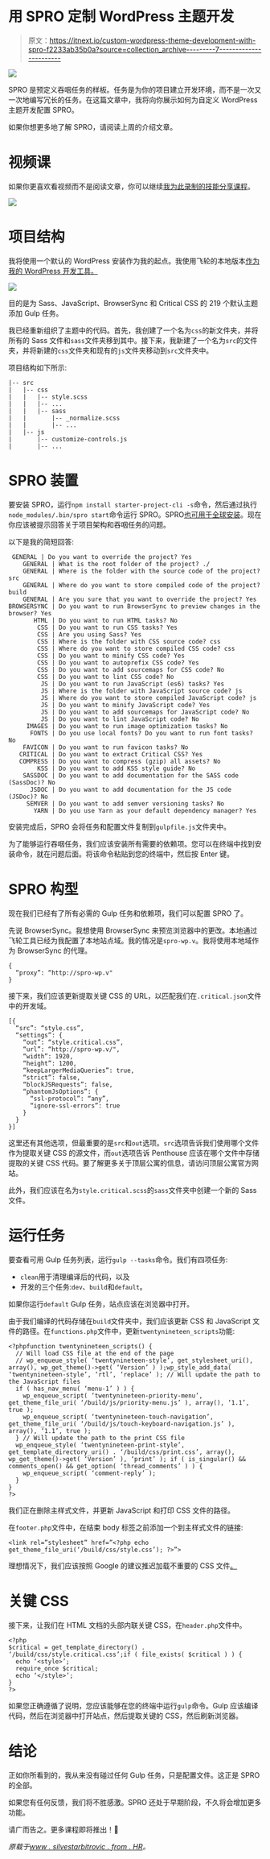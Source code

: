 # 用 SPRO 定制 WordPress 主题开发

> 原文：<https://itnext.io/custom-wordpress-theme-development-with-spro-f2233ab35b0a?source=collection_archive---------7----------------------->

![](img/a752a753999c58da11c73a85ecdd0c41.png)

SPRO 是预定义吞咽任务的样板。任务是为你的项目建立开发环境，而不是一次又一次地编写冗长的任务。在这篇文章中，我将向你展示如何为自定义 WordPress 主题开发配置 SPRO。

如果你想更多地了解 SPRO，请阅读上周的介绍文章。

# 视频课

如果你更喜欢看视频而不是阅读文章，你可以继续[我为此录制的技能分享课程](https://skl.sh/2EcUlRt)。

![](img/70145f941772af6914c2904b85e4baf4.png)

# 项目结构

我将使用一个默认的 WordPress 安装作为我的起点。我使用飞轮的本地版本[作为我的 WordPress 开发工具。](https://local.getflywheel.com/)

![](img/57c11d3838c9bd53fb4e8572fb262ffc.png)

目的是为 Sass、JavaScript、BrowserSync 和 Critical CSS 的 219 个默认主题添加 Gulp 任务。

我已经重新组织了主题中的代码。首先，我创建了一个名为`css`的新文件夹，并将所有的 Sass 文件和`sass`文件夹移到其中。接下来，我新建了一个名为`src`的文件夹，并将新建的`css`文件夹和现有的`js`文件夹移动到`src`文件夹中。

项目结构如下所示:

```
|-- src
|   |-- css
|   |   |-- style.scss
|   |   |-- ...
|   |   |-- sass
|   |       |-- _normalize.scss
|   |       |-- ...
|   |-- js
|       |-- customize-controls.js
|       |-- ...
```

# SPRO 装置

要安装 SPRO，运行`npm install starter-project-cli -s`命令，然后通过执行`node_modules/.bin/spro start`命令运行 SPRO。SPRO[也可用于全球安装](https://www.silvestarbistrovic.from.hr/articles/introducing-spro/#Installation)。现在你应该被提示回答关于项目架构和吞咽任务的问题。

以下是我的简短回答:

```
 GENERAL | Do you want to override the project? Yes
    GENERAL | What is the root folder of the project? ./
    GENERAL | Where is the folder with the source code of the project? src
    GENERAL | Where do you want to store compiled code of the project? build
    GENERAL | Are you sure that you want to override the project? Yes
BROWSERSYNC | Do you want to run BrowserSync to preview changes in the browser? Yes
       HTML | Do you want to run HTML tasks? No
        CSS | Do you want to run CSS tasks? Yes
        CSS | Are you using Sass? Yes
        CSS | Where is the folder with CSS source code? css
        CSS | Where do you want to store compiled CSS code? css
        CSS | Do you want to minify CSS code? Yes
        CSS | Do you want to autoprefix CSS code? Yes
        CSS | Do you want to add sourcemaps for CSS code? No
        CSS | Do you want to lint CSS code? No
         JS | Do you want to run JavaScript (es6) tasks? Yes
         JS | Where is the folder with JavaScript source code? js
         JS | Where do you want to store compiled JavaScript code? js
         JS | Do you want to minify JavaScript code? Yes
         JS | Do you want to add sourcemaps for JavaScript code? No
         JS | Do you want to lint JavaScript code? No
     IMAGES | Do you want to run image optimization tasks? No
      FONTS | Do you use local fonts? Do you want to run font tasks? No
    FAVICON | Do you want to run favicon tasks? No
   CRITICAL | Do you want to extract Critical CSS? Yes
   COMPRESS | Do you want to compress (gzip) all assets? No
        KSS | Do you want to add KSS style guide? No
    SASSDOC | Do you want to add documentation for the SASS code (SassDoc)? No
      JSDOC | Do you want to add documentation for the JS code (JSDoc)? No
     SEMVER | Do you want to add semver versioning tasks? No
       YARN | Do you use Yarn as your default dependency manager? Yes
```

安装完成后，SPRO 会将任务和配置文件复制到`gulpfile.js`文件夹中。

为了能够运行吞咽任务，我们应该安装所有需要的依赖项。您可以在终端中找到安装命令，就在问题后面。将该命令粘贴到您的终端中，然后按 Enter 键。

# SPRO 构型

现在我们已经有了所有必需的 Gulp 任务和依赖项，我们可以配置 SPRO 了。

先说 BrowserSync。我想使用 BrowserSync 来预览浏览器中的更改。本地通过飞轮工具已经为我配置了本地站点域。我的情况是`spro-wp.v`。我将使用本地域作为 BrowserSync 的代理。

```
{
  “proxy”: “http://spro-wp.v"
}
```

接下来，我们应该更新提取关键 CSS 的 URL，以匹配我们在`.critical.json`文件中的开发域。

```
[{
  “src”: “style.css”,
  “settings”: {
    “out”: “style.critical.css”,
    “url”: “http://spro-wp.v/",
    “width”: 1920,
    “height”: 1200,
    “keepLargerMediaQueries”: true,
    “strict”: false,
    “blockJSRequests”: false,
    “phantomJsOptions”: {
      “ssl-protocol”: “any”,
      “ignore-ssl-errors”: true
    }
  }
}]
```

这里还有其他选项，但最重要的是`src`和`out`选项。`src`选项告诉我们使用哪个文件作为提取关键 CSS 的源文件，而`out`选项告诉 Penthouse 应该在哪个文件中存储提取的关键 CSS 代码。要了解更多关于顶层公寓的信息，请访问顶层公寓官方网站。

此外，我们应该在名为`style.critical.scss`的`sass`文件夹中创建一个新的 Sass 文件。

# 运行任务

要查看可用 Gulp 任务列表，运行`gulp --tasks`命令。我们有四项任务:

*   `clean`用于清理编译后的代码，以及
*   开发的三个任务:`dev`、`build`和`default`。

如果你运行`default` Gulp 任务，站点应该在浏览器中打开。

由于我们编译的代码存储在`build`文件夹中，我们应该更新 CSS 和 JavaScript 文件的路径。在`functions.php`文件中，更新`twentynineteen_scripts`功能:

```
<?phpfunction twentynineteen_scripts() {
  // Will load CSS file at the end of the page
  // wp_enqueue_style( ‘twentynineteen-style’, get_stylesheet_uri(), array(), wp_get_theme()->get( ‘Version’ ) );wp_style_add_data( ‘twentynineteen-style’, ‘rtl’, ‘replace’ ); // Will update the path to the JavaScript files
  if ( has_nav_menu( ‘menu-1’ ) ) {
    wp_enqueue_script( ‘twentynineteen-priority-menu’, get_theme_file_uri( ‘/build/js/priority-menu.js’ ), array(), ‘1.1’, true );
    wp_enqueue_script( ‘twentynineteen-touch-navigation’, get_theme_file_uri( ‘/build/js/touch-keyboard-navigation.js’ ), array(), ‘1.1’, true );
  } // Will update the path to the print CSS file
  wp_enqueue_style( ‘twentynineteen-print-style’, get_template_directory_uri() . ‘/build/css/print.css’, array(), wp_get_theme()->get( ‘Version’ ), ‘print’ ); if ( is_singular() && comments_open() && get_option( ‘thread_comments’ ) ) {
    wp_enqueue_script( ‘comment-reply’ );
  }
}
?>
```

我们正在删除主样式文件，并更新 JavaScript 和打印 CSS 文件的路径。

在`footer.php`文件中，在结束 body 标签之前添加一个到主样式文件的链接:

```
<link rel=”stylesheet” href=”<?php echo get_theme_file_uri(‘/build/css/style.css’); ?>”>
```

理想情况下，我们应该按照 Google 的建议推迟加载不重要的 CSS 文件[。](https://developers.google.com/web/tools/lighthouse/audits/unused-css#deferring)

# 关键 CSS

接下来，让我们在 HTML 文档的头部内联关键 CSS，在`header.php`文件中。

```
<?php
$critical = get_template_directory() . ‘/build/css/style.critical.css’;if ( file_exists( $critical ) ) {
  echo ‘<style>’;
  require_once $critical;
  echo ‘</style>’;
}
?>
```

如果您正确遵循了说明，您应该能够在您的终端中运行`gulp`命令。Gulp 应该编译代码，然后在浏览器中打开站点，然后提取关键的 CSS，然后刷新浏览器。

# 结论

正如你所看到的，我从来没有碰过任何 Gulp 任务，只是配置文件。这正是 SPRO 的全部。

如果您有任何反馈，我们将不胜感激。SPRO 还处于早期阶段，不久将会增加更多功能。

请广而告之。更多课程即将推出！📣

*原载于*[*www . silvestarbitrovic . from . HR*](https://www.silvestarbistrovic.from.hr/articles/custom-wordpress-theme-development-with-spro/)*。*
